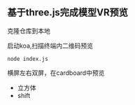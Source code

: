 ## 基于three.js完成模型VR预览

克隆仓库到本地

启动koa,扫描终端内二维码预览

```node index.js```


横屏左右双屏，在cardboard中预览

* 立方体
* shift